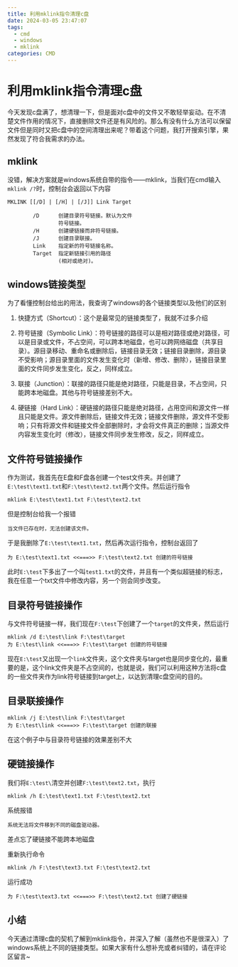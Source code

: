 ```yaml
---
title: 利用mklink指令清理c盘
date: 2024-03-05 23:47:07
tags:
  - cmd
  - windows
  - mklink
categories: CMD
---
```

# 利用mklink指令清理c盘

今天发现c盘满了，想清理一下，但是面对c盘中的文件又不敢轻举妄动。在不清楚文件作用的情况下，直接删除文件还是有风险的。那么有没有什么方法可以保留文件但是同时又把c盘中的空间清理出来呢？带着这个问题，我打开搜索引擎，果然发现了符合我需求的办法。

## mklink

没错，解决方案就是windows系统自带的指令——mklink，当我们在cmd输入`mklink /?`时，控制台会返回以下内容

```
MKLINK [[/D] | [/H] | [/J]] Link Target

        /D      创建目录符号链接。默认为文件
                符号链接。
        /H      创建硬链接而非符号链接。
        /J      创建目录联接。
        Link    指定新的符号链接名称。
        Target  指定新链接引用的路径
                (相对或绝对)。
```

## windows链接类型

为了看懂控制台给出的用法，我查询了windows的各个链接类型以及他们的区别

1. 快捷方式（Shortcut）：这个是最常见的链接类型了，我就不过多介绍

2. 符号链接（Symbolic Link）：符号链接的路径可以是相对路径或绝对路径，可以是目录或文件，不占空间，可以跨本地磁盘，也可以跨网络磁盘（共享目录）。源目录移动、重命名或删除后，链接目录无效；链接目录删除，源目录不受影响；源目录里面的文件发生变化时（新增、修改、删除），链接目录里面的文件同步发生变化，反之，同样成立。

3. 联接（Junction）：联接的路径只能是绝对路径，只能是目录，不占空间，只能跨本地磁盘。其他与符号链接差别不大。

4. 硬链接（Hard Link）：硬链接的路径只能是绝对路径，占用空间和源文件一样且只能是文件。源文件删除后，链接文件无效；链接文件删除，源文件不受影响；只有将源文件和链接文件全部删除时，才会将文件真正的删除；当源文件内容发生变化时（修改），链接文件同步发生修改，反之，同样成立。

## 文件符号链接操作

作为测试，我首先在E盘和F盘各创建一个test文件夹。并创建了`E:\test\text1.txt`和`F:\test\text2.txt`两个文件。然后运行指令
```
mklink E:\test\text1.txt F:\test\text2.txt
```
但是控制台给我一个报错
```
当文件已存在时，无法创建该文件。
```
于是我删除了`E:\test\text1.txt`，然后再次运行指令，控制台返回了
```
为 E:\test\text1.txt <<===>> F:\test\text2.txt 创建的符号链接
```
此时`E:\test`下多出了一个叫`test1.txt`的文件，并且有一个类似超链接的标志，我在任意一个txt文件中修改内容，另一个则会同步改变。

## 目录符号链接操作

与文件符号链接一样，我们现在`F:\test`下创建了一个`target`的文件夹，然后运行
```
mklink /d E:\test\link F:\test\target
为 E:\test\link <<===>> F:\test\target 创建的符号链接
```
现在`E:\test`又出现一个`link`文件夹，这个文件夹与target也是同步变化的，最重要的是，这个link文件夹是不占空间的，也就是说，我们可以利用这种方法将c盘的一些文件夹作为link符号链接到target上，以达到清理c盘空间的目的。

## 目录联接操作

```
mklink /j E:\test\link F:\test\target
为 E:\test\link <<===>> F:\test\target 创建的联接
```
在这个例子中与目录符号链接的效果差别不大

## 硬链接操作

我们将`E:\test\`清空并创建`F:\test\text2.txt`，执行
```
mklink /h E:\test\text1.txt F:\test\text2.txt
```
系统报错
```
系统无法将文件移到不同的磁盘驱动器。
```
差点忘了硬链接不能跨本地磁盘

重新执行命令
```
mklink /h F:\test\text3.txt F:\test\text2.txt
```
运行成功
```
为 F:\test\text3.txt <<===>> F:\test\text2.txt 创建了硬链接
```

## 小结
今天通过清理c盘的契机了解到mklink指令，并深入了解（虽然也不是很深入）了windows系统上不同的链接类型。如果大家有什么想补充或者纠错的，请在评论区留言~